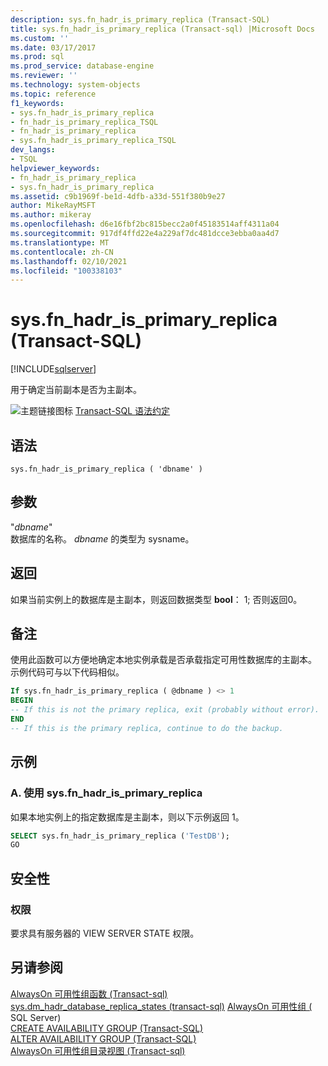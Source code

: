 ```yaml
---
description: sys.fn_hadr_is_primary_replica (Transact-SQL)
title: sys.fn_hadr_is_primary_replica (Transact-sql) |Microsoft Docs
ms.custom: ''
ms.date: 03/17/2017
ms.prod: sql
ms.prod_service: database-engine
ms.reviewer: ''
ms.technology: system-objects
ms.topic: reference
f1_keywords:
- sys.fn_hadr_is_primary_replica
- fn_hadr_is_primary_replica_TSQL
- fn_hadr_is_primary_replica
- sys.fn_hadr_is_primary_replica_TSQL
dev_langs:
- TSQL
helpviewer_keywords:
- fn_hadr_is_primary_replica
- sys.fn_hadr_is_primary_replica
ms.assetid: c9b1969f-be1d-4dfb-a33d-551f380b9e27
author: MikeRayMSFT
ms.author: mikeray
ms.openlocfilehash: d6e16fbf2bc815becc2a0f45183514aff4311a04
ms.sourcegitcommit: 917df4ffd22e4a229af7dc481dcce3ebba0aa4d7
ms.translationtype: MT
ms.contentlocale: zh-CN
ms.lasthandoff: 02/10/2021
ms.locfileid: "100338103"
---
```

# <a name="sysfn_hadr_is_primary_replica-transact-sql"></a>sys.fn_hadr_is_primary_replica (Transact-SQL)
[!INCLUDE[sqlserver](../../includes/applies-to-version/sqlserver.md)]

  用于确定当前副本是否为主副本。  
  
 ![主题链接图标](../../database-engine/configure-windows/media/topic-link.gif "“主题链接”图标") [Transact-SQL 语法约定](../../t-sql/language-elements/transact-sql-syntax-conventions-transact-sql.md)  
  
## <a name="syntax"></a>语法  
  
```syntaxsql
sys.fn_hadr_is_primary_replica ( 'dbname' )  
```  
  
## <a name="arguments"></a>参数  
 "*dbname*"  
 数据库的名称。 *dbname* 的类型为 sysname。  
  
## <a name="returns"></a>返回  
 如果当前实例上的数据库是主副本，则返回数据类型 **bool**： 1; 否则返回0。  
  
## <a name="remarks"></a>备注  
 使用此函数可以方便地确定本地实例承载是否承载指定可用性数据库的主副本。 示例代码可与以下代码相似。  
  
```sql
If sys.fn_hadr_is_primary_replica ( @dbname ) <> 1   
BEGIN  
-- If this is not the primary replica, exit (probably without error).  
END  
-- If this is the primary replica, continue to do the backup.  
```  
  
## <a name="examples"></a>示例  
  
### <a name="a-using-sysfn_hadr_is_primary_replica"></a>A. 使用 sys.fn_hadr_is_primary_replica  
 如果本地实例上的指定数据库是主副本，则以下示例返回 1。  
  
```sql
SELECT sys.fn_hadr_is_primary_replica ('TestDB');  
GO  
```    
  
## <a name="security"></a>安全性  
  
### <a name="permissions"></a>权限  
 要求具有服务器的 VIEW SERVER STATE 权限。  
  
## <a name="see-also"></a>另请参阅  
 [AlwaysOn 可用性组函数 &#40;Transact-sql&#41;](../../relational-databases/system-functions/always-on-availability-groups-functions-transact-sql.md)   
 [sys.dm_hadr_database_replica_states &#40;transact-sql&#41;](../..//relational-databases/system-dynamic-management-views/sys-dm-hadr-database-replica-states-transact-sql.md) [AlwaysOn 可用性组 &#40;](../../database-engine/availability-groups/windows/always-on-availability-groups-sql-server.md) SQL Server&#41;   
 [CREATE AVAILABILITY GROUP (Transact-SQL)](../../t-sql/statements/create-availability-group-transact-sql.md)   
 [ALTER AVAILABILITY GROUP (Transact-SQL)](../../t-sql/statements/alter-availability-group-transact-sql.md)   
 [AlwaysOn 可用性组目录视图 &#40;Transact-sql&#41;](../../relational-databases/system-catalog-views/always-on-availability-groups-catalog-views-transact-sql.md)     
  
  
